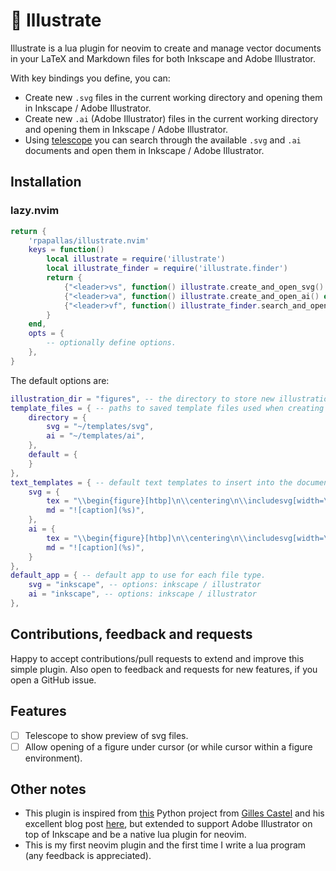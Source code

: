 # 🎨 Illustrate

Illustrate is a lua plugin for neovim to create and manage vector documents in
your LaTeX and Markdown files for both Inkscape and Adobe Illustrator.

With key bindings you define, you can:

* Create new `.svg` files in the current working directory and opening them in Inkscape / Adobe Illustrator.
* Create new `.ai` (Adobe Illustrator) files in the current working directory and opening them in Inkscape / Adobe Illustrator.
* Using [telescope](https://github.com/nvim-telescope/telescope.nvim) you can search through the
  available `.svg` and `.ai` documents and open them in Inkscape / Adobe Illustrator.

<!-- TODO: Include a video/gif showing the main features. --> 

## Installation

### lazy.nvim

```lua
return { 
    'rpapallas/illustrate.nvim'
    keys = function()
        local illustrate = require('illustrate')
        local illustrate_finder = require('illustrate.finder')
        return {
            {"<leader>vs", function() illustrate.create_and_open_svg() end, desc ="create new .svg file, open it in default app and insert code in document."},
            {"<leader>va", function() illustrate.create_and_open_ai() end, desc ="craete new .ai file, open it in default app and insert code in document."},
            {"<leader>vf", function() illustrate_finder.search_and_open() end, desc ="search for illustration files in current directory and open selected one in default app."},
        }
    end,
    opts = {
        -- optionally define options.
    },
}
```

The default options are:

```lua
illustration_dir = "figures", -- the directory to store new illustrations in cwd.
template_files = { -- paths to saved template files used when creating new documents.
    directory = {
        svg = "~/templates/svg",
        ai = "~/templates/ai",
    },
    default = {
    }
},
text_templates = { -- default text templates to insert into the document per file type.
    svg = {
        tex = "\\begin{figure}[htbp]\n\\centering\n\\includesvg[width=\\linewidth]{%s}\n\\caption{caption}\n\\label{fig:label}\n\\end{figure}",
        md = "![caption](%s)",
    },
    ai = {
        tex = "\\begin{figure}[htbp]\n\\centering\n\\includesvg[width=\\linewidth]{%s}\n\\caption{caption}\n\\label{fig:label}\n\\end{figure}",
        md = "![caption](%s)",
    }
},
default_app = { -- default app to use for each file type.
    svg = "inkscape", -- options: inkscape / illustrator
    ai = "inkscape", -- options: inkscape / illustrator
},
```

## Contributions, feedback and requests

Happy to accept contributions/pull requests to extend and improve this simple 
plugin. Also open to feedback and requests for new features, if you open a 
GitHub issue.

## Features

- [ ] Telescope to show preview of svg files.
- [ ] Allow opening of a figure under cursor (or while cursor within a figure environment).

## Other notes

* This plugin is inspired from [this](https://github.com/gillescastel/inkscape-figures) Python project from [Gilles Castel](https://github.com/gillescastel) and his excellent blog post [here](https://castel.dev/post/lecture-notes-2/), but extended to support Adobe Illustrator on top of Inkscape and be a native lua plugin for neovim.
* This is my first neovim plugin and the first time I write a lua program (any feedback is appreciated).

